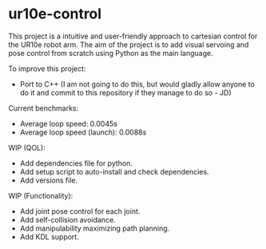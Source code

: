# ur10e-control

This project is a intuitive and user-friendly approach to cartesian control for the UR10e robot arm. The aim of the project is to add visual servoing and pose control from scratch using Python as the main language.

To improve this project:
- Port to C++ (I am not going to do this, but would gladly allow anyone to do it and commit to this repository if they manage to do so - JD)


Current benchmarks:
- Average loop speed: 0.0045s
- Average loop speed (launch): 0.0088s

WIP (QOL):
- Add dependencies file for python.
- Add setup script to auto-install and check dependencies.
- Add versions file.

WIP (Functionality):
- Add joint pose control for each joint.
- Add self-collision avoidance.
- Add manipulability maximizing path planning.
- Add KDL support.
